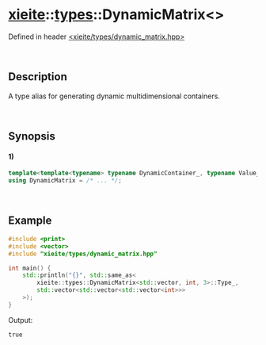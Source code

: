 # [xieite](../../xieite.md)\:\:[types](../../types.md)\:\:DynamicMatrix\<\>
Defined in header [<xieite/types/dynamic_matrix.hpp>](../../../include/xieite/types/dynamic_matrix.hpp)

&nbsp;

## Description
A type alias for generating dynamic multidimensional containers.

&nbsp;

## Synopsis
#### 1)
```cpp
template<template<typename> typename DynamicContainer_, typename Value_, std::size_t dimensions_>
using DynamicMatrix = /* ... */;
```

&nbsp;

## Example
```cpp
#include <print>
#include <vector>
#include "xieite/types/dynamic_matrix.hpp"

int main() {
    std::println("{}", std::same_as<
        xieite::types::DynamicMatrix<std::vector, int, 3>::Type_,
        std::vector<std::vector<std::vector<int>>>
    >);
}
```
Output:
```
true
```
